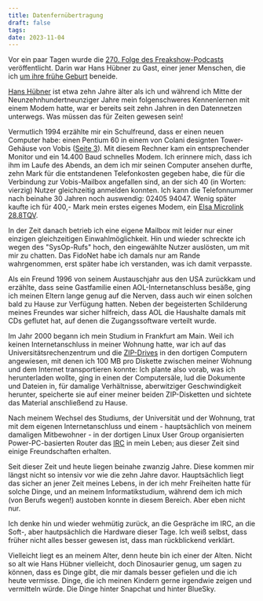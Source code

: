 ```yaml
---
title: Datenfernübertragung
draft: false
tags: 
date: 2023-11-04
---
```

Vor ein paar Tagen wurde die [270. Folge des
Freakshow-Podcasts](https://freakshow.fm/fs270-computer-im-regen)
veröffentlicht. Darin war Hans Hübner zu Gast, einer jener Menschen, die ich
[um ihre frühe Geburt](https://freakshow.fm/fs167-hacker-nr-5) beneide.

[Hans Hübner](https://de.wikipedia.org/wiki/Hans_Heinrich_Hübner) ist etwa zehn
Jahre älter als ich und während ich Mitte der Neunzehnhundertneunziger Jahre
mein folgenschweres Kennenlernen mit einem Modem hatte, war er bereits seit zehn
Jahren in den Datennetzen unterwegs. Was müssen das für Zeiten gewesen sein!

Vermutlich 1994 erzählte mir ein Schulfreund, dass er einen neuen Computer habe:
einen Pentium 60 in einem von Colani designten Tower-Gehäuse von Vobis ([Seite
3](https://www.schmalenstroer.net/books/Alte%20Kataloge/Vobis%20Denkzettel%201993-12-03.pdf)).
Mit diesem Rechner kam ein entsprechender Monitor und ein 14.400 Baud
schnelles Modem. Ich erinnere mich, dass ich ihm im Laufe des Abends, an dem
ich mir seinen Computer ansehen durfte, zehn Mark für die entstandenen
Telefonkosten gegeben habe, die für die Verbindung zur Vobis-Mailbox
angefallen sind, an der sich 40 (in Worten: vierzig) Nutzer gleichzeitig
anmelden konnten. Ich kann die Telefonnummer nach beinahe 30 Jahren noch
auswendig: 02405 94047. Wenig später kaufte ich für 400,- Mark mein erstes
eigenes Modem, ein [Elsa Microlink
28.8TQV](https://de.wikipedia.org/wiki/Datei:Elsa_MicroLink_288TQV_mod01_res.jpg).

In der Zeit danach betrieb ich eine eigene Mailbox mit leider nur einer einzigen
gleichzeitigen Einwahlmöglichkeit. Hin und wieder schreckte ich wegen des
"SysOp-Rufs" hoch, den eingewählte Nutzer auslösten, um mit mir zu chatten.
Das FidoNet habe ich damals nur am Rande wahrgenommen, erst später habe ich
verstanden, was ich damit verpasste.

Als ein Freund 1996 von seinem Austauschjahr aus den USA zurückkam und erzählte,
dass seine Gastfamilie einen AOL-Internetanschluss besäße, ging ich meinen
Eltern lange genug auf die Nerven, dass auch wir einen solchen bald zu
Hause zur Verfügung hatten. Neben der begeisterten Schilderung meines Freundes
war sicher hilfreich, dass AOL die Haushalte damals mit CDs geflutet hat, auf
denen die Zugangssoftware verteilt wurde.

Im Jahr 2000 begann ich mein Studium in Frankfurt am Main. Weil ich keinen
Internetanschluss in meiner Wohnung hatte, war ich auf das
Universitätsrechenzentrum und die
[ZIP-Drives](https://de.wikipedia.org/wiki/Iomega_Zip) in den dortigen Computern
angewiesen, mit denen ich 100 MB pro Diskette zwischen meiner Wohnung und dem
Internet transportieren konnte: Ich plante also vorab, was ich herunterladen
wollte, ging in einen der Computersäle, lud die Dokumente und Dateien in, für
damalige Verhältnisse, aberwitziger Geschwindigkeit herunter, speicherte sie
auf einer meiner beiden ZIP-Disketten und sichtete das Material anschließend zu
Hause.

Nach meinem Wechsel des Studiums, der Universität und der Wohnung, trat mit dem
eigenen Internetanschluss und einem - hauptsächlich von meinem damaligen
Mitbewohner - in der dortigen Linux User Group organisierten Power-PC-basierten
Router das [IRC](https://de.wikipedia.org/wiki/Internet_Relay_Chat) in mein
Leben; aus dieser Zeit sind einige Freundschaften erhalten.

Seit dieser Zeit und heute liegen beinahe zwanzig Jahre.
Diese kommen mir längst nicht so intensiv vor wie die zehn Jahre davor.
Hauptsächlich liegt das sicher an jener Zeit meines Lebens, in der ich mehr
Freiheiten hatte für solche Dinge, und an meinem Informatikstudium, während dem
ich mich (von Berufs wegen!) austoben konnte in diesem Bereich.
Aber eben nicht nur.

Ich denke hin und wieder wehmütig zurück, an die Gespräche im IRC, an die Soft-,
aber hautpsächlich die Hardware dieser Tage. Ich weiß selbst, dass früher nicht
alles besser gewesen ist, dass man rückblickend verklärt.

Vielleicht liegt es an meinem Alter, denn heute bin ich einer der Alten. Nicht
so alt wie Hans Hübner vielleicht, doch Dinosaurier genug, um sagen zu können,
dass es Dinge gibt, die mir damals besser gefielen und die ich heute vermisse.
Dinge, die ich meinen Kindern gerne irgendwie zeigen und vermitteln würde. Die
Dinge hinter Snapchat und hinter BlueSky.
